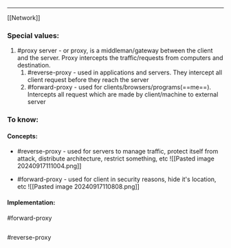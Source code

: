 ***
[[Network]]
### Special values:
1. #proxy server - or proxy, is a middleman/gateway between the client and the server. Proxy intercepts the traffic/requests from computers and destination.
	1. #reverse-proxy - used in applications and servers. They intercept all client request before they reach the server
	2. #forward-proxy - used for clients/browsers/programs(==me==). Intercepts all request which are made by client/machine to external server

### To know:

#### Concepts:
- #reverse-proxy - used for servers to manage traffic, protect itself from attack, distribute architecture, restrict something, etc
![[Pasted image 20240917111004.png]]

- #forward-proxy - used for client in security reasons, hide it's location, etc
![[Pasted image 20240917110808.png]]

#### Implementation:

#forward-proxy 
```go
```

#reverse-proxy 
```go
```